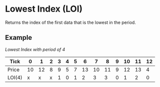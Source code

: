 # Lowest Index (LOI)

Returns the index of the first data that is the lowest in the period.

## Example

_Lowest Index with period of 4_

| Tick  | 0  | 1  | 2 | 3 | 4 | 5 | 6  | 7  | 8  | 9 | 10 | 11 | 12 |
|-------|----|----|---|---|---|---|----|----|----|---|----|----|----|
| Price | 10 | 12 | 8 | 9 | 5 | 7 | 13 | 10 | 11 | 9 | 12 | 13 | 4  |
| LOI(4) | x  | x  | x | 1 | 0 | 1 | 2  | 3  | 3  | 0 | 1  | 2  | 0  |